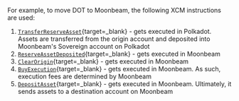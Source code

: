 For example, to move DOT to Moonbeam, the following XCM instructions are used:

1. [`TransferReserveAsset`](/builders/interoperability/xcm/core-concepts/instructions#transfer-reserve-asset){target=_blank} - gets executed in Polkadot. Assets are transferred from the origin account and deposited into Moonbeam's Sovereign account on Polkadot
2. [`ReserveAssetDeposited`](/builders/interoperability/xcm/core-concepts/instructions#reserve-asset-deposited){target=_blank} - gets executed in Moonbeam
3. [`ClearOrigin`](/builders/interoperability/xcm/core-concepts/instructions#clear-origin){target=_blank} - gets executed in Moonbeam
4. [`BuyExecution`](/builders/interoperability/xcm/core-concepts/instructions#buy-execution){target=_blank} - gets executed in Moonbeam. As such, execution fees are determined by Moonbeam
5. [`DepositAsset`](/builders/interoperability/xcm/core-concepts/instructions#deposit-asset){target=_blank} - gets executed in Moonbeam. Ultimately, it sends assets to a destination account on Moonbeam
